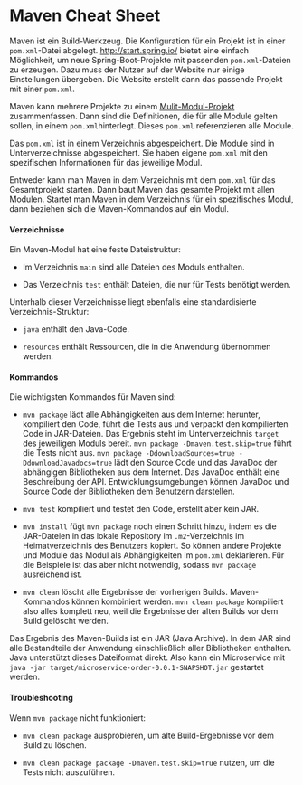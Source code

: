 # Maven Cheat Sheet

Maven ist ein Build-Werkzeug. Die Konfiguration für ein Projekt ist in
einer `pom.xml`-Datei abgelegt. <http://start.spring.io/>
bietet eine einfach Möglichkeit, um neue Spring-Boot-Projekte mit
passenden `pom.xml`-Dateien zu erzeugen.
Dazu muss der Nutzer auf der Website nur einige Einstellungen
übergeben. Die Website erstellt dann das passende Projekt mit einer
`pom.xml`.

Maven kann mehrere Projekte zu einem
[Mulit-Modul-Projekt](https://maven.apache.org/guides/mini/guide-multiple-modules.html)
zusammenfassen. Dann sind die Definitionen, die für alle Module gelten
sollen, in einem `pom.xml`hinterlegt. Dieses
`pom.xml` referenzieren
alle Module.

Das `pom.xml` ist in einem Verzeichnis abgespeichert. Die Module sind
in
Unterverzeichnisse abgespeichert.
Sie haben eigene `pom.xml` mit den
spezifischen Informationen für das jeweilige Modul.

Entweder kann man
Maven in dem Verzeichnis mit dem `pom.xml` für das Gesamtprojekt
starten. Dann baut Maven das gesamte Projekt mit allen Modulen.
Startet man Maven in dem Verzeichnis für ein spezifisches Modul, dann
beziehen sich die Maven-Kommandos auf ein Modul.

#### Verzeichnisse

Ein Maven-Modul hat eine feste Dateistruktur:

* Im Verzeichnis `main` sind alle Dateien des Moduls
enthalten.

* Das Verzeichnis `test` enthält Dateien, die nur für Tests
benötigt werden.

Unterhalb dieser Verzeichnisse liegt ebenfalls eine standardisierte
Verzeichnis-Struktur:

* `java` enthält den Java-Code.

* `resources` enthält Ressourcen, die in die Anwendung übernommen
  werden.

#### Kommandos

Die wichtigsten Kommandos für Maven sind:

* `mvn package` lädt alle Abhängigkeiten aus dem Internet herunter,
kompiliert den Code, führt die Tests aus und verpackt den kompilierten Code 
in JAR-Dateien. Das Ergebnis steht im Unterverzeichnis `target` des
jeweiligen Moduls bereit. `mvn package -Dmaven.test.skip=true` führt
die Tests nicht aus. `mvn package -DdownloadSources=true
-DdownloadJavadocs=true` lädt den Source Code und das JavaDoc der
abhängigen Bibliotheken aus dem Internet. Das JavaDoc enthält eine
Beschreibung der API. Entwicklungsumgebungen können JavaDoc und Source
Code der Bibliotheken dem Benutzern darstellen.

* `mvn test` kompiliert und testet den Code, erstellt aber kein JAR.

* `mvn install` fügt `mvn package` noch einen Schritt hinzu, indem es
  die JAR-Dateien in das lokale Repository im `.m2`-Verzeichnis im
  Heimatverzeichnis des Benutzers kopiert. So können andere Projekte
  und Module das Modul als Abhängigkeiten im `pom.xml`
  deklarieren. Für die
  Beispiele ist das aber nicht notwendig, sodass `mvn package`
  ausreichend ist.

* `mvn clean` löscht alle Ergebnisse der vorherigen
  Builds. Maven-Kommandos können kombiniert werden. `mvn clean
  package` kompiliert also alles komplett neu, weil die
  Ergebnisse der alten Builds vor dem Build gelöscht werden.

Das Ergebnis des Maven-Builds ist ein JAR (Java Archive). In dem JAR
sind alle Bestandteile der Anwendung einschließlich aller Bibliotheken
enthalten. Java unterstützt dieses Dateiformat direkt. Also kann ein
Microservice mit `java -jar
target/microservice-order-0.0.1-SNAPSHOT.jar` gestartet werden.

#### Troubleshooting

Wenn `mvn package` nicht funktioniert:

* `mvn clean package` ausprobieren, um alte Build-Ergebnisse vor dem
Build zu löschen.

* `mvn clean package package -Dmaven.test.skip=true` nutzen, um die
  Tests nicht auszuführen.
